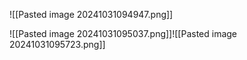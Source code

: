 ![[Pasted image 20241031094947.png]]

![[Pasted image 20241031095037.png]]![[Pasted image 20241031095723.png]]